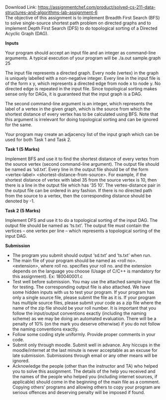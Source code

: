 Download Link: https://assignmentchef.com/product/solved-cs-211-data-structures-and-algorithms-lab-assignment-6
<br>
The objective of this assignment is to implement Breadth First Search (BFS) to solve single-source shortest path problem on directed graphs and to implement Depth First Search (DFS) to do topological sorting of a Directed Acyclic Graph (DAG).




<strong>Inputs </strong>




Your program should accept an input file and an integer as command-line arguments. A typical execution of your program will be ./a.out sample.graph 25




The input file represents a directed graph. Every node (vertex) in the graph is uniquely labelled with a non-negative integer. Every line in the input file is of the form x y, which represents a directed edge from node x to node y. No directed edge is repeated in the input file. Since topological sorting makes sense only for DAGs, it is guaranteed that the input graph is a DAG.




The second command-line argument is an integer, which represents the label of a vertex in the given graph, which is the source from which the shortest distance of every vertex has to be calculated using BFS. Note that this argument is irrelevant for doing topological sorting and can be ignored for the same.




Your program may create an adjacency list of the input graph which can be used for both Task 1 and Task 2.




<strong>Task 1 (5 Marks) </strong>

<strong> </strong>

Implement BFS and use it to find the shortest distance of every vertex from the source vertex (second command-line argument). The output file should be named as ‘sd.txt’. Every line in the output file should be of the form &lt;vertex-label&gt; &lt;shortest-distance-from-source&gt;. For example, if the shortest distance of vertex with label 35 from the source vertex is 10, then there is a line in the output file which has ‘35 10’. The vertex-distance pair in the output file can be ordered in any fashion. If there is no directed path from the source to a vertex, then the corresponding distance should be denoted by -1.




<strong>Task 2 (5 Marks) </strong>

<strong> </strong>

Implement DFS and use it to do a topological sorting of the input DAG. The output file should be named as ‘ts.txt’. The output file must contain the vertices – one vertex per line – which represents a topological sorting of the input DAG.

<strong>Submission</strong>

<ul>

 <li>The program you submit should output ‘sd.txt’ and ‘ts.txt’ when run.</li>

 <li>The main file of your program should be named as &lt;roll no&gt;.&lt;extension&gt;, where roll no. specifies your roll no. and the extension depends on the language you choose (Usage of C/C++ is mandatory for this assignment). Ex: 180040001.c</li>

 <li>Test well before submission. You may use the attached sample input file for testing. The corresponding output file is also attached. We have some hidden inputs with us to test your program. If your program has only a single source file, please submit the file as it is. If your program has multiple source files, please submit your code as a zip file where the name of the zip file should be your roll number. It is important that you follow the input/output conventions exactly (including the naming scheme) as we may be doing an automated evaluation. There will be a penalty of 10% (on the mark you deserve otherwise) if you do not follow the naming conventions exactly.</li>

 <li>Follow some coding style uniformly. Provide proper comments in your code.</li>

 <li>Submit only through moodle. Submit well in advance. Any hiccups in the moodle/internet at the last minute is never acceptable as an excuse for late submission. Submissions through email or any other means will be ignored.</li>

 <li>Acknowledge the people (other than the instructor and TA) who helped you to solve this assignment. The details of the help you received and the names of the people who helped you (including internet sources, if applicable) should come in the beginning of the main file as a comment. Copying others’ programs and allowing others to copy your program are serious offences and deserving penalty will be imposed if found.</li>

</ul>